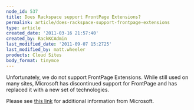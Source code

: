 ```yaml
---
node_id: 537
title: Does Rackspace support FrontPage Extensions?
permalink: article/does-rackspace-support-frontpage-extensions
type: article
created_date: '2011-03-16 21:57:40'
created_by: RackKCAdmin
last_modified_date: '2011-09-07 15:2725'
last_modified_by: matt.wheeler
products: Cloud Sites
body_format: tinymce
---
```


Unfortunately, we do not support FrontPage Extensions. While still used
on many sites, Microsoft has discontinued support for FrontPage and has
replaced it with a new set of technologies.

Please see [this
link](http://office.microsoft.com/en-us/frontpage/default.aspx "http://office.microsoft.com/en-us/frontpage/default.aspx")
for additional information from Microsoft.

